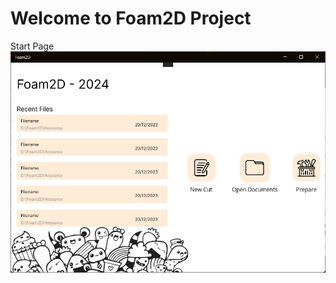 # Welcome to Foam2D Project

Start Page 
![Start Page of Foam2D Project](https://github.com/vincentkenutama/Foam2D/blob/main/Assets/Images/Foam2D-StartPage.png)
